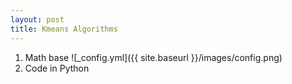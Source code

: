 ```yaml
---
layout: post
title: Kmeans Algorithms
---
```


1. Math base
![_config.yml]({{ site.baseurl }}/images/config.png)
2. Code in Python
